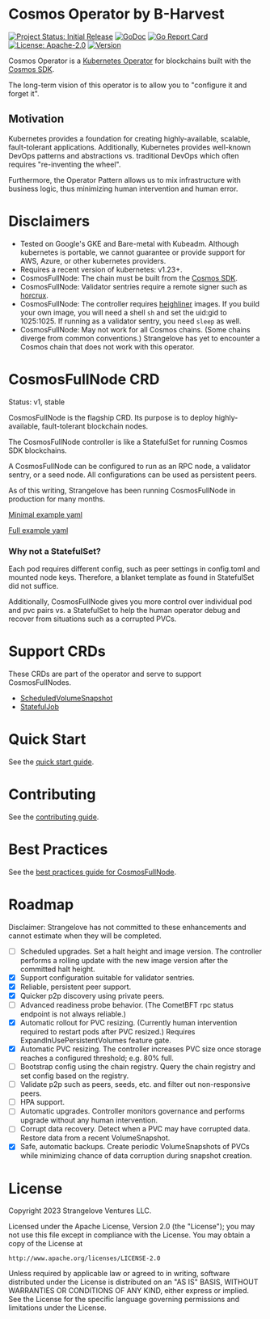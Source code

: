 # Cosmos Operator by B-Harvest

[![Project Status: Initial Release](https://img.shields.io/badge/repo%20status-active-green.svg?style=flat-square)](https://www.repostatus.org/#active)
[![GoDoc](https://img.shields.io/badge/godoc-reference-blue?style=flat-square&logo=go)](https://pkg.go.dev/github.com/strangelove-ventures/cosmos-operator)
[![Go Report Card](https://goreportcard.com/badge/github.com/strangelove-ventures/cosmos-operator)](https://goreportcard.com/report/github.com/strangelove-ventures/cosmos-operator)
[![License: Apache-2.0](https://img.shields.io/github/license/strangelove-ventures/cosmos-operator.svg?style=flat-square)](https://github.com/strangelove-ventures/cosmos-operator/blob/main/LICENSE)
[![Version](https://img.shields.io/github/tag/strangelove-ventures/cosmos-operator.svg?style=flat-square)](https://github.com/cosmos/strangelove-ventures/cosmos-operator)

Cosmos Operator is a [Kubernetes Operator](https://kubernetes.io/docs/concepts/extend-kubernetes/operator/) for blockchains built with the [Cosmos SDK](https://github.com/cosmos/cosmos-sdk). 

The long-term vision of this operator is to allow you to "configure it and forget it". 

## Motivation

Kubernetes provides a foundation for creating highly-available, scalable, fault-tolerant applications. 
Additionally, Kubernetes provides well-known DevOps patterns and abstractions vs. 
traditional DevOps which often requires "re-inventing the wheel".

Furthermore, the Operator Pattern allows us to mix infrastructure with business logic, 
thus minimizing human intervention and human error.

# Disclaimers

* Tested on Google's GKE and Bare-metal with Kubeadm. Although kubernetes is portable, we cannot guarantee or provide support for AWS, Azure, or other kubernetes providers.
* Requires a recent version of kubernetes: v1.23+.
* CosmosFullNode: The chain must be built from the [Cosmos SDK](https://github.com/cosmos/cosmos-sdk).
* CosmosFullNode: Validator sentries require a remote signer such as [horcrux](https://github.com/strangelove-ventures/horcrux).
* CosmosFullNode: The controller requires [heighliner](https://github.com/strangelove-ventures/heighliner) images. If you build your own image, you will need a shell `sh` and set the uid:gid to 1025:1025. If running as a validator sentry, you need `sleep` as well.
* CosmosFullNode: May not work for all Cosmos chains. (Some chains diverge from common conventions.) Strangelove has yet to encounter a Cosmos chain that does not work with this operator.

# CosmosFullNode CRD

Status: v1, stable

CosmosFullNode is the flagship CRD. Its purpose is to deploy highly-available, fault-tolerant blockchain nodes. 

The CosmosFullNode controller is like a StatefulSet for running Cosmos SDK blockchains.

A CosmosFullNode can be configured to run as an RPC node, a validator sentry, or a seed node. All configurations can
be used as persistent peers.

As of this writing, Strangelove has been running CosmosFullNode in production for many months.

[Minimal example yaml](./config/samples/cosmos_v1_cosmosfullnode.yaml)

[Full example yaml](./config/samples/cosmos_v1_cosmosfullnode_full.yaml)

### Why not a StatefulSet?
Each pod requires different config, such as peer settings in config.toml and mounted node keys. Therefore, a blanket
template as found in StatefulSet did not suffice.

Additionally, CosmosFullNode gives you more control over individual pod and pvc pairs vs. a StatefulSet to help
the human operator debug and recover from situations such as a corrupted PVCs.

# Support CRDs

These CRDs are part of the operator and serve to support CosmosFullNodes.

* [ScheduledVolumeSnapshot](./docs/scheduled_volume_snapshot.md)
* [StatefulJob](./docs/stateful_job.md)

# Quick Start

See the [quick start guide](./docs/quick_start.md).

# Contributing

See the [contributing guide](./CONTRIBUTING.md).

# Best Practices

See the [best practices guide for CosmosFullNode](./docs/fullnode_best_practices.md).

# Roadmap

Disclaimer: Strangelove has not committed to these enhancements and cannot estimate when they will be completed.

- [ ] Scheduled upgrades. Set a halt height and image version. The controller performs a rolling update with the new image version after the committed halt height.
- [x] Support configuration suitable for validator sentries.
- [x] Reliable, persistent peer support.
- [x] Quicker p2p discovery using private peers.
- [ ] Advanced readiness probe behavior. (The CometBFT rpc status endpoint is not always reliable.)
- [x] Automatic rollout for PVC resizing. (Currently human intervention required to restart pods after PVC resized.) Requires ExpandInUsePersistentVolumes feature gate.
- [x] Automatic PVC resizing. The controller increases PVC size once storage reaches a configured threshold; e.g. 80% full.
- [ ] Bootstrap config using the chain registry. Query the chain registry and set config based on the registry.
- [ ] Validate p2p such as peers, seeds, etc. and filter out non-responsive peers.
- [ ] HPA support.
- [ ] Automatic upgrades. Controller monitors governance and performs upgrade without any human intervention.
- [ ] Corrupt data recovery. Detect when a PVC may have corrupted data. Restore data from a recent VolumeSnapshot.
- [x] Safe, automatic backups. Create periodic VolumeSnapshots of PVCs while minimizing chance of data corruption during snapshot creation.

# License

Copyright 2023 Strangelove Ventures LLC.

Licensed under the Apache License, Version 2.0 (the "License");
you may not use this file except in compliance with the License.
You may obtain a copy of the License at

    http://www.apache.org/licenses/LICENSE-2.0

Unless required by applicable law or agreed to in writing, software
distributed under the License is distributed on an "AS IS" BASIS,
WITHOUT WARRANTIES OR CONDITIONS OF ANY KIND, either express or implied.
See the License for the specific language governing permissions and
limitations under the License.
